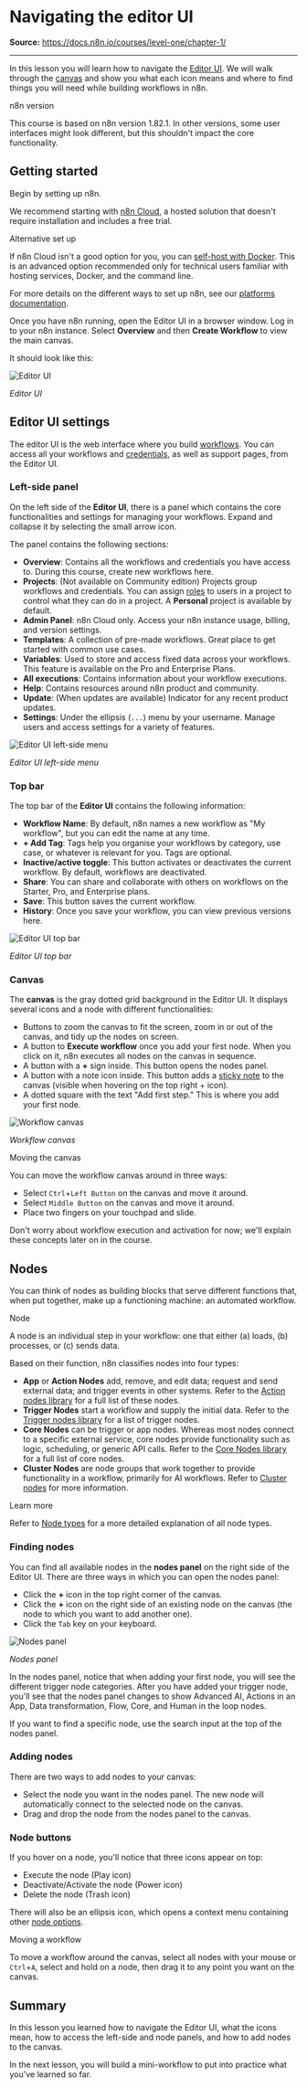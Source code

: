 # Navigating the editor UI

**Source:** https://docs.n8n.io/courses/level-one/chapter-1/

---

In this lesson you will learn how to navigate the [Editor UI](../../../glossary/#editor-n8n). We will walk through the [canvas](../../../glossary/#canvas-n8n) and show you what each icon means and where to find things you will need while building workflows in n8n.

n8n version

This course is based on n8n version 1.82.1. In other versions, some user interfaces might look different, but this shouldn't impact the core functionality.

## Getting started

Begin by setting up n8n.

We recommend starting with [n8n Cloud](https://app.n8n.cloud/register), a hosted solution that doesn't require installation and includes a free trial.

Alternative set up

If n8n Cloud isn't a good option for you, you can [self-host with Docker](../../../hosting/installation/docker/). This is an advanced option recommended only for technical users familiar with hosting services, Docker, and the command line.

For more details on the different ways to set up n8n, see our [platforms documentation](../../../choose-n8n/#platforms).

Once you have n8n running, open the Editor UI in a browser window. Log in to your n8n instance. Select **Overview** and then **Create Workflow** to view the main canvas.

It should look like this:

![Editor UI](/_images/courses/level-one/chapter-one/l1-c1-editor-ui.png)

*Editor UI*

## Editor UI settings

The editor UI is the web interface where you build [workflows](../../../workflows/). You can access all your workflows and [credentials](../../../glossary/#credential-n8n), as well as support pages, from the Editor UI.

### Left-side panel

On the left side of the **Editor UI**, there is a panel which contains the core functionalities and settings for managing your workflows. Expand and collapse it by selecting the small arrow icon.

The panel contains the following sections:

- **Overview**: Contains all the workflows and credentials you have access to. During this course, create new workflows here.
- **Projects**: (Not available on Community edition) Projects group workflows and credentials. You can assign [roles](../../../user-management/rbac/role-types/) to users in a project to control what they can do in a project. A **Personal** project is available by default.
- **Admin Panel**: n8n Cloud only. Access your n8n instance usage, billing, and version settings.
- **Templates**: A collection of pre-made workflows. Great place to get started with common use cases.
- **Variables**: Used to store and access fixed data across your workflows. This feature is available on the Pro and Enterprise Plans.
- **All executions**: Contains information about your workflow executions.
- **Help**: Contains resources around n8n product and community.
- **Update**: (When updates are available) Indicator for any recent product updates.
- **Settings**: Under the ellipsis (`...`) menu by your username. Manage users and access settings for a variety of features.

![Editor UI left-side menu](/_images/courses/level-one/chapter-one/l1-c1-side-panel.png)

*Editor UI left-side menu*

### Top bar

The top bar of the **Editor UI** contains the following information:

- **Workflow Name**: By default, n8n names a new workflow as "My workflow", but you can edit the name at any time.
- **+ Add Tag**: Tags help you organise your workflows by category, use case, or whatever is relevant for you. Tags are optional.
- **Inactive/active toggle**: This button activates or deactivates the current workflow. By default, workflows are deactivated.
- **Share**: You can share and collaborate with others on workflows on the Starter, Pro, and Enterprise plans.
- **Save**: This button saves the current workflow.
- **History**: Once you save your workflow, you can view previous versions here.

![Editor UI top bar](/_images/courses/level-one/chapter-one/l1-c1-top-bar.png)

*Editor UI top bar*

### Canvas

The **canvas** is the gray dotted grid background in the Editor UI. It displays several icons and a node with different functionalities:

- Buttons to zoom the canvas to fit the screen, zoom in or out of the canvas, and tidy up the nodes on screen.
- A button to **Execute workflow** once you add your first node. When you click on it, n8n executes all nodes on the canvas in sequence.
- A button with a **+** sign inside. This button opens the nodes panel.
- A button with a note icon inside. This button adds a [sticky note](../../../workflows/components/sticky-notes/) to the canvas (visible when hovering on the top right + icon).
- A dotted square with the text "Add first step." This is where you add your first node.

![Workflow canvas](/_images/courses/level-one/chapter-one/l1-c1-canvas.png)

*Workflow canvas*

Moving the canvas

You can move the workflow canvas around in three ways:

- Select `Ctrl`+`Left Button` on the canvas and move it around.
- Select `Middle Button` on the canvas and move it around.
- Place two fingers on your touchpad and slide.

Don't worry about workflow execution and activation for now; we'll explain these concepts later on in the course.

## Nodes

You can think of nodes as building blocks that serve different functions that, when put together, make up a functioning machine: an automated workflow.

Node

A node is an individual step in your workflow: one that either (a) loads, (b) processes, or (c) sends data.

Based on their function, n8n classifies nodes into four types:

- **App** or **Action Nodes** add, remove, and edit data; request and send external data; and trigger events in other systems. Refer to the [Action nodes library](../../../integrations/builtin/app-nodes/) for a full list of these nodes.
- **Trigger Nodes** start a workflow and supply the initial data. Refer to the [Trigger nodes library](../../../integrations/builtin/trigger-nodes/) for a list of trigger nodes.
- **Core Nodes** can be trigger or app nodes. Whereas most nodes connect to a specific external service, core nodes provide functionality such as logic, scheduling, or generic API calls. Refer to the [Core Nodes library](../../../integrations/builtin/core-nodes/) for a full list of core nodes.
- **Cluster Nodes** are node groups that work together to provide functionality in a workflow, primarily for AI workflows. Refer to [Cluster nodes](../../../integrations/builtin/cluster-nodes/) for more information.

Learn more

Refer to [Node types](../../../integrations/builtin/node-types/) for a more detailed explanation of all node types.

### Finding nodes

You can find all available nodes in the **nodes panel** on the right side of the Editor UI. There are three ways in which you can open the nodes panel:

- Click the **+** icon in the top right corner of the canvas.
- Click the **+** icon on the right side of an existing node on the canvas (the node to which you want to add another one).
- Click the `Tab` key on your keyboard.

![Nodes panel](/_images/courses/level-one/chapter-one/l1-c1-node-menu-drilldown.gif)

*Nodes panel*

In the nodes panel, notice that when adding your first node, you will see the different trigger node categories. After you have added your trigger node, you'll see that the nodes panel changes to show Advanced AI, Actions in an App, Data transformation, Flow, Core, and Human in the loop nodes.

If you want to find a specific node, use the search input at the top of the nodes panel.

### Adding nodes

There are two ways to add nodes to your canvas:

- Select the node you want in the nodes panel. The new node will automatically connect to the selected node on the canvas.
- Drag and drop the node from the nodes panel to the canvas.

### Node buttons

If you hover on a node, you'll notice that three icons appear on top:

- Execute the node (Play icon)
- Deactivate/Activate the node (Power icon)
- Delete the node (Trash icon)

There will also be an ellipsis icon, which opens a context menu containing other [node options](../../../workflows/components/nodes/#node-controls).

Moving a workflow

To move a workflow around the canvas, select all nodes with your mouse or `Ctrl`+`A`, select and hold on a node, then drag it to any point you want on the canvas.

## Summary

In this lesson you learned how to navigate the Editor UI, what the icons mean, how to access the left-side and node panels, and how to add nodes to the canvas.

In the next lesson, you will build a mini-workflow to put into practice what you've learned so far.
